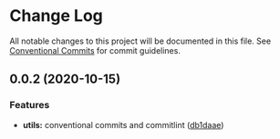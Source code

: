 # Change Log

All notable changes to this project will be documented in this file.
See [Conventional Commits](https://conventionalcommits.org) for commit guidelines.

## 0.0.2 (2020-10-15)


### Features

* **utils:** conventional commits and commitlint ([db1daae](https://github.com/mike-north/js-ts-monorepos/commit/db1daaeb083523ffefb8e0584949d6839c71bcfc))
